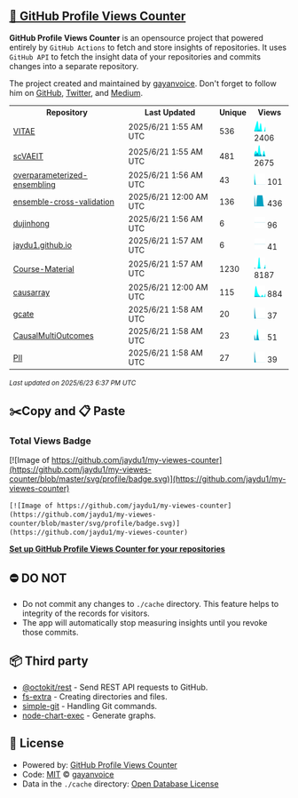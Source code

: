 ## [🚀 GitHub Profile Views Counter](https://github.com/gayanvoice/github-profile-views-counter)
**GitHub Profile Views Counter** is an opensource project that powered entirely by  `GitHub Actions` to fetch and store insights of repositories.
It uses `GitHub API` to fetch the insight data of your repositories and commits changes into a separate repository.

The project created and maintained by [gayanvoice](https://github.com/gayanvoice). Don't forget to follow him on [GitHub](https://github.com/gayanvoice), [Twitter](https://twitter.com/gayanvoice), and [Medium](https://gayanvoice.medium.com/).

<table>
	<tr>
		<th>
			Repository
		</th>
		<th>
			Last Updated
		</th>
		<th>
			Unique
		</th>
		<th>
			Views
		</th>
	</tr>
	<tr>
		<td>
			<a href="https://github.com/jaydu1/my-viewes-counter/tree/master/readme/237868661/week.md">
				VITAE
			</a>
		</td>
		<td>
			2025/6/21 1:55 AM UTC
		</td>
		<td>
			536
		</td>
		<td>
			<img alt="Response time graph" src="https://github.com/jaydu1/my-viewes-counter/raw/master/graph/237868661/small/week.png" height="20"> 2406
		</td>
	</tr>
	<tr>
		<td>
			<a href="https://github.com/jaydu1/my-viewes-counter/tree/master/readme/462010436/week.md">
				scVAEIT
			</a>
		</td>
		<td>
			2025/6/21 1:55 AM UTC
		</td>
		<td>
			481
		</td>
		<td>
			<img alt="Response time graph" src="https://github.com/jaydu1/my-viewes-counter/raw/master/graph/462010436/small/week.png" height="20"> 2675
		</td>
	</tr>
	<tr>
		<td>
			<a href="https://github.com/jaydu1/my-viewes-counter/tree/master/readme/531928405/week.md">
				overparameterized-ensembling
			</a>
		</td>
		<td>
			2025/6/21 1:56 AM UTC
		</td>
		<td>
			43
		</td>
		<td>
			<img alt="Response time graph" src="https://github.com/jaydu1/my-viewes-counter/raw/master/graph/531928405/small/week.png" height="20"> 101
		</td>
	</tr>
	<tr>
		<td>
			<a href="https://github.com/jaydu1/my-viewes-counter/tree/master/readme/703793347/week.md">
				ensemble-cross-validation
			</a>
		</td>
		<td>
			2025/6/21 12:00 AM UTC
		</td>
		<td>
			136
		</td>
		<td>
			<img alt="Response time graph" src="https://github.com/jaydu1/my-viewes-counter/raw/master/graph/703793347/small/week.png" height="20"> 436
		</td>
	</tr>
	<tr>
		<td>
			<a href="https://github.com/jaydu1/my-viewes-counter/tree/master/readme/364835133/week.md">
				dujinhong
			</a>
		</td>
		<td>
			2025/6/21 1:56 AM UTC
		</td>
		<td>
			6
		</td>
		<td>
			<img alt="Response time graph" src="https://github.com/jaydu1/my-viewes-counter/raw/master/graph/364835133/small/week.png" height="20"> 96
		</td>
	</tr>
	<tr>
		<td>
			<a href="https://github.com/jaydu1/my-viewes-counter/tree/master/readme/183219516/week.md">
				jaydu1.github.io
			</a>
		</td>
		<td>
			2025/6/21 1:57 AM UTC
		</td>
		<td>
			6
		</td>
		<td>
			<img alt="Response time graph" src="https://github.com/jaydu1/my-viewes-counter/raw/master/graph/183219516/small/week.png" height="20"> 41
		</td>
	</tr>
	<tr>
		<td>
			<a href="https://github.com/jaydu1/my-viewes-counter/tree/master/readme/183444594/week.md">
				Course-Material
			</a>
		</td>
		<td>
			2025/6/21 1:57 AM UTC
		</td>
		<td>
			1230
		</td>
		<td>
			<img alt="Response time graph" src="https://github.com/jaydu1/my-viewes-counter/raw/master/graph/183444594/small/week.png" height="20"> 8187
		</td>
	</tr>
	<tr>
		<td>
			<a href="https://github.com/jaydu1/my-viewes-counter/tree/master/readme/742555575/week.md">
				causarray
			</a>
		</td>
		<td>
			2025/6/21 12:00 AM UTC
		</td>
		<td>
			115
		</td>
		<td>
			<img alt="Response time graph" src="https://github.com/jaydu1/my-viewes-counter/raw/master/graph/742555575/small/week.png" height="20"> 884
		</td>
	</tr>
	<tr>
		<td>
			<a href="https://github.com/jaydu1/my-viewes-counter/tree/master/readme/627412890/week.md">
				gcate
			</a>
		</td>
		<td>
			2025/6/21 1:58 AM UTC
		</td>
		<td>
			20
		</td>
		<td>
			<img alt="Response time graph" src="https://github.com/jaydu1/my-viewes-counter/raw/master/graph/627412890/small/week.png" height="20"> 37
		</td>
	</tr>
	<tr>
		<td>
			<a href="https://github.com/jaydu1/my-viewes-counter/tree/master/readme/803707176/week.md">
				CausalMultiOutcomes
			</a>
		</td>
		<td>
			2025/6/21 1:58 AM UTC
		</td>
		<td>
			23
		</td>
		<td>
			<img alt="Response time graph" src="https://github.com/jaydu1/my-viewes-counter/raw/master/graph/803707176/small/week.png" height="20"> 51
		</td>
	</tr>
	<tr>
		<td>
			<a href="https://github.com/jaydu1/my-viewes-counter/tree/master/readme/908646100/week.md">
				PII
			</a>
		</td>
		<td>
			2025/6/21 1:58 AM UTC
		</td>
		<td>
			27
		</td>
		<td>
			<img alt="Response time graph" src="https://github.com/jaydu1/my-viewes-counter/raw/master/graph/908646100/small/week.png" height="20"> 39
		</td>
	</tr>
</table>

<small><i>Last updated on 2025/6/23 6:37 PM UTC</i></small>

## ✂️Copy and 📋 Paste
### Total Views Badge
[![Image of https://github.com/jaydu1/my-viewes-counter](https://github.com/jaydu1/my-viewes-counter/blob/master/svg/profile/badge.svg)](https://github.com/jaydu1/my-viewes-counter)

```readme
[![Image of https://github.com/jaydu1/my-viewes-counter](https://github.com/jaydu1/my-viewes-counter/blob/master/svg/profile/badge.svg)](https://github.com/jaydu1/my-viewes-counter)
```
[**Set up GitHub Profile Views Counter for your repositories**](https://github.com/gayanvoice/github-profile-views-counter)
## ⛔ DO NOT
- Do not commit any changes to `./cache` directory. This feature helps to integrity of the records for visitors.
- The app will automatically stop measuring insights until you revoke those commits.
## 📦 Third party

- [@octokit/rest](https://www.npmjs.com/package/@octokit/rest) - Send REST API requests to GitHub.
- [fs-extra](https://www.npmjs.com/package/fs-extra) - Creating directories and files.
- [simple-git](https://www.npmjs.com/package/simple-git) - Handling Git commands.
- [node-chart-exec](https://www.npmjs.com/package/node-chart-exec) - Generate graphs.
## 📄 License
- Powered by: [GitHub Profile Views Counter](https://github.com/gayanvoice/github-profile-views-counter)
- Code: [MIT](./LICENSE) © [gayanvoice](https://github.com/gayanvoice)
- Data in the `./cache` directory: [Open Database License](https://opendatacommons.org/licenses/odbl/1-0/)